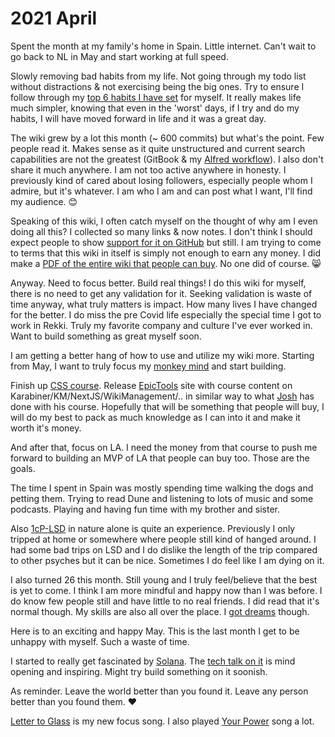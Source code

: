 # 2021 April

Spent the month at my family's home in Spain. Little internet. Can't wait to go back to NL in May and start working at full speed.

Slowly removing bad habits from my life. Not going through my todo list without distractions & not exercising being the big ones. Try to ensure I follow through my [top 6 habits I have set](../../focusing/habits.md) for myself. It really makes life much simpler, knowing that even in the 'worst' days, if I try and do my habits, I will have moved forward in life and it was a great day.

The wiki grew by a lot this month (~ 600 commits) but what's the point. Few people read it. Makes sense as it quite unstructured and current search capabilities are not the greatest (GitBook & my [Alfred workflow](https://github.com/nikitavoloboev/alfred-my-mind)). I also don't share it much anywhere. I am not too active anywhere in honesty. I previously kind of cared about losing followers, especially people whom I admire, but it's whatever. I am who I am and can post what I want, I'll find my audience. 😊

Speaking of this wiki, I often catch myself on the thought of why am I even doing all this? I collected so many links & now notes. I don't think I should expect people to show [support for it on GitHub](https://github.com/sponsors/nikitavoloboev) but still. I am trying to come to terms that this wiki in itself is simply not enough to earn any money. I did make a [PDF of the entire wiki that people can buy](https://gumroad.com/l/everything-i-know). No one did of course. 😸

Anyway. Need to focus better. Build real things! I do this wiki for myself, there is no need to get any validation for it. Seeking validation is waste of time anyway, what truly matters is impact. How many lives I have changed for the better. I do miss the pre Covid life especially the special time I got to work in Rekki. Truly my favorite company and culture I've ever worked in. Want to build something as great myself soon.

I am getting a better hang of how to use and utilize my wiki more. Starting from May, I want to truly focus my [monkey mind](https://waitbutwhy.com/2013/10/why-procrastinators-procrastinate.html) and start building.

Finish up [CSS course](https://css-for-js.dev). Release [EpicTools](https://epictools.dev) site with course content on Karabiner/KM/NextJS/WikiManagement/.. in similar way to what [Josh](https://twitter.com/JoshWComeau) has done with his course. Hopefully that will be something that people will buy, I will do my best to pack as much knowledge as I can into it and make it worth it's money.

And after that, focus on LA. I need the money from that course to push me forward to building an MVP of LA that people can buy too. Those are the goals.

The time I spent in Spain was mostly spending time walking the dogs and petting them. Trying to read Dune and listening to lots of music and some podcasts. Playing and having fun time with my brother and sister.

Also [1cP-LSD](https://en.wikipedia.org/wiki/1cP-LSD) in nature alone is quite an experience. Previously I only tripped at home or somewhere where people still kind of hanged around. I had some bad trips on LSD and I do dislike the length of the trip compared to other psyches but it can be nice. Sometimes I do feel like I am dying on it.

I also turned 26 this month. Still young and I truly feel/believe that the best is yet to come. I think I am more mindful and happy now than I was before. I do know few people still and have little to no real friends. I did read that it's normal though. My skills are also all over the place. I [got dreams](https://twitter.com/PDLComics/status/1387798834361761794) though.

Here is to an exciting and happy May. This is the last month I get to be unhappy with myself. Such a waste of time.

I started to really get fascinated by [Solana](https://solana.com/). The [tech talk on it](https://www.youtube.com/watch?v=oBW2KJq3FnA) is mind opening and inspiring. Might try build something on it soonish.

As reminder. Leave the world better than you found it. Leave any person better than you found them. ♥️

[Letter to Glass](https://open.spotify.com/track/66JaeVf0sXp4GzOrN3hY48) is my new focus song. I also played [Your Power](https://open.spotify.com/track/5qNh5WtzMbfpSj2jLlBkoD) song a lot.
